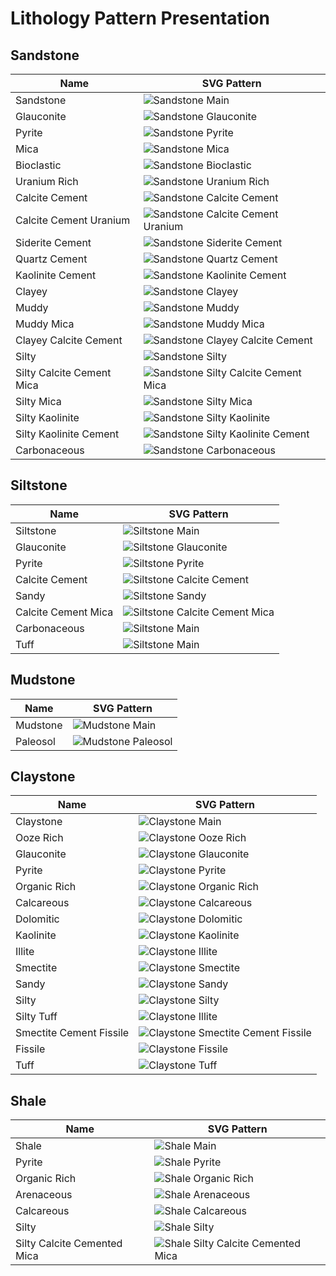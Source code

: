 # Lithology Pattern Presentation

## Sandstone

| Name                      | SVG Pattern                                                    |
| ------------------------- | -------------------------------------------------------------- |
| Sandstone                 | ![Sandstone Main](./assets/svg/30000.svg)                      |
| Glauconite                | ![Sandstone Glauconite](./assets/svg/30017.svg)                |
| Pyrite                    | ![Sandstone Pyrite](./assets/svg/30019.svg)                    |
| Mica                      | ![Sandstone Mica](./assets/svg/30021.svg)                      |
| Bioclastic                | ![Sandstone Bioclastic](./assets/svg/30031.svg)                |
| Uranium Rich              | ![Sandstone Uranium Rich](./assets/svg/30066.svg)              |
| Calcite Cement            | ![Sandstone Calcite Cement](./assets/svg/30100.svg)            |
| Calcite Cement Uranium    | ![Sandstone Calcite Cement Uranium](./assets/svg/30166.svg)    |
| Siderite Cement           | ![Sandstone Siderite Cement](./assets/svg/30300.svg)           |
| Quartz Cement             | ![Sandstone Quartz Cement](./assets/svg/30400.svg)             |
| Kaolinite Cement          | ![Sandstone Kaolinite Cement](./assets/svg/30500.svg)          |
| Clayey                    | ![Sandstone Clayey](./assets/svg/31000.svg)                    |
| Muddy                     | ![Sandstone Muddy](./assets/svg/32000.svg)                     |
| Muddy Mica                | ![Sandstone Muddy Mica](./assets/svg/32021.svg)                |
| Clayey Calcite Cement     | ![Sandstone Clayey Calcite Cement](./assets/svg/32100.svg)     |
| Silty                     | ![Sandstone Silty](./assets/svg/33000.svg)                     |
| Silty Calcite Cement Mica | ![Sandstone Silty Calcite Cement Mica](./assets/svg/33121.svg) |
| Silty Mica                | ![Sandstone Silty Mica](./assets/svg/33021.svg)                |
| Silty Kaolinite           | ![Sandstone Silty Kaolinite](./assets/svg/33022.svg)           |
| Silty Kaolinite Cement    | ![Sandstone Silty Kaolinite Cement](./assets/svg/33500.svg)    |
| Carbonaceous              | ![Sandstone Carbonaceous](./assets/svg/30023.svg)              |

## Siltstone

| Name                | SVG Pattern                                              |
| ------------------- | -------------------------------------------------------- |
| Siltstone           | ![Siltstone Main](./assets/svg/40000.svg)                |
| Glauconite          | ![Siltstone Glauconite](./assets/svg/40017.svg)          |
| Pyrite              | ![Siltstone Pyrite](./assets/svg/40019.svg)              |
| Calcite Cement      | ![Siltstone Calcite Cement](./assets/svg/40100.svg)      |
| Sandy               | ![Siltstone Sandy](./assets/svg/41000.svg)               |
| Calcite Cement Mica | ![Siltstone Calcite Cement Mica](./assets/svg/40121.svg) |
| Carbonaceous        | ![Siltstone Main](./assets/svg/40023.svg)                |
| Tuff                | ![Siltstone Main](./assets/svg/40015.svg)                |

## Mudstone

| Name     | SVG Pattern                                  |
| -------- | -------------------------------------------- |
| Mudstone | ![Mudstone Main](./assets/svg/50000.svg)     |
| Paleosol | ![Mudstone Paleosol](./assets/svg/50090.svg) |

## Claystone

| Name                    | SVG Pattern                                                  |
| ----------------------- | ------------------------------------------------------------ |
| Claystone               | ![Claystone Main](./assets/svg/60000.svg)                    |
| Ooze Rich               | ![Claystone Ooze Rich](./assets/svg/60014.svg)               |
| Glauconite              | ![Claystone Glauconite](./assets/svg/60017.svg)              |
| Pyrite                  | ![Claystone Pyrite](./assets/svg/60019.svg)                  |
| Organic Rich            | ![Claystone Organic Rich](./assets/svg/60023.svg)            |
| Calcareous              | ![Claystone Calcareous](./assets/svg/60100.svg)              |
| Dolomitic               | ![Claystone Dolomitic](./assets/svg/60200.svg)               |
| Kaolinite               | ![Claystone Kaolinite](./assets/svg/60500.svg)               |
| Illite                  | ![Claystone Illite](./assets/svg/60600.svg)                  |
| Smectite                | ![Claystone Smectite](./assets/svg/60700.svg)                |
| Sandy                   | ![Claystone Sandy](./assets/svg/61000.svg)                   |
| Silty                   | ![Claystone Silty](./assets/svg/62000.svg)                   |
| Silty Tuff              | ![Claystone Illite](./assets/svg/62015.svg)                  |
| Smectite Cement Fissile | ![Claystone Smectite Cement Fissile](./assets/svg/60738.svg) |
| Fissile                 | ![Claystone Fissile](./assets/svg/60038.svg)                 |
| Tuff                    | ![Claystone Tuff](./assets/svg/60015.svg)                    |

## Shale

| Name                        | SVG Pattern                                                  |
| --------------------------- | ------------------------------------------------------------ |
| Shale                       | ![Shale Main](./assets/svg/65000.svg)                        |
| Pyrite                      | ![Shale Pyrite](./assets/svg/65019.svg)                      |
| Organic Rich                | ![Shale Organic Rich](./assets/svg/65023.svg)                |
| Arenaceous                  | ![Shale Arenaceous](./assets/svg/65030.svg)                  |
| Calcareous                  | ![Shale Calcareous](./assets/svg/65100.svg)                  |
| Silty                       | ![Shale Silty](./assets/svg/66000.svg)                       |
| Silty Calcite Cemented Mica | ![Shale Silty Calcite Cemented Mica](./assets/svg/65121.svg) |
